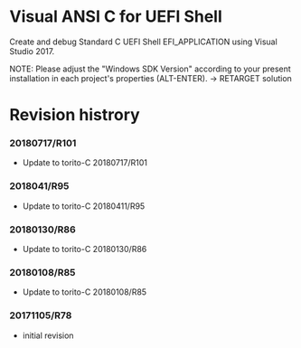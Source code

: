 # Visual ANSI C for UEFI Shell
Create and debug Standard C UEFI Shell EFI_APPLICATION using Visual Studio 2017.

NOTE: Please adjust the "Windows SDK Version" according to your present installation
in each project's properties (ALT-ENTER).
-> RETARGET solution

# Revision histrory
### 20180717/R101
* Update to torito-C 20180717/R101
### 2018041/R95
* Update to torito-C 20180411/R95
### 20180130/R86
* Update to torito-C 20180130/R86
### 20180108/R85
* Update to torito-C 20180108/R85
### 20171105/R78
* initial revision

